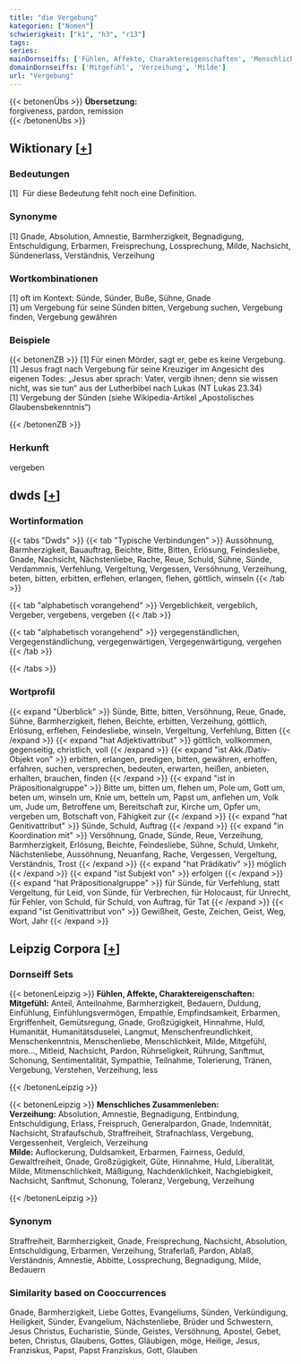 ```yaml
---
title: "die Vergebung"
kategorien: ["Nomen"]
schwierigkeit: ["k1", "h3", "r13"]
tags:
series:
mainDornseiffs: ['Fühlen, Affekte, Charaktereigenschaften', 'Menschliches Zusammenleben']
domainDornseiffs: ['Mitgefühl', 'Verzeihung', 'Milde']
url: "Vergebung"
---
```


{{< betonenÜbs >}}
**Übersetzung:**  
forgiveness, pardon, remission  
{{< /betonenÜbs >}}

## Wiktionary [[+](https://de.wiktionary.org/wiki/Vergebung)]

### Bedeutungen
[1]  Für diese Bedeutung fehlt noch eine Definition.  

### Synonyme
[1] Gnade, Absolution, Amnestie, Barmherzigkeit, Begnadigung, Entschuldigung, Erbarmen, Freisprechung, Lossprechung, Milde, Nachsicht, Sündenerlass, Verständnis, Verzeihung  

### Wortkombinationen
[1] oft im Kontext: Sünde, Sünder, Buße, Sühne, Gnade  
[1] um Vergebung für seine Sünden bitten, Vergebung suchen, Vergebung finden, Vergebung gewähren  

### Beispiele
{{< betonenZB >}}
[1] Für einen Mörder, sagt er, gebe es keine Vergebung.  
[1] Jesus fragt nach Vergebung für seine Kreuziger im Angesicht des eigenen Todes: „Jesus aber sprach: Vater, vergib ihnen; denn sie wissen nicht, was sie tun“ aus der Lutherbibel nach Lukas (NT Lukas 23.34)  
[1] Vergebung der Sünden (siehe Wikipedia-Artikel „Apostolisches Glaubensbekenntnis“)  

{{< /betonenZB >}}
### Herkunft
vergeben  



## dwds [[+](https://www.dwds.de/wb/Vergebung)]

### Wortinformation
{{< tabs "Dwds" >}}
{{< tab "Typische Verbindungen" >}}
Aussöhnung, Barmherzigkeit, Bauauftrag, Beichte, Bitte, Bitten, Erlösung, Feindesliebe, Gnade, Nachsicht, Nächstenliebe, Rache, Reue, Schuld, Sühne, Sünde, Verdammnis, Verfehlung, Vergeltung, Vergessen, Versöhnung, Verzeihung, beten, bitten, erbitten, erflehen, erlangen, flehen, göttlich, winseln
{{< /tab >}}

{{< tab "alphabetisch vorangehend" >}}
Vergeblichkeit, vergeblich, Vergeber, vergebens, vergeben
{{< /tab >}}

{{< tab "alphabetisch vorangehend" >}}
vergegenständlichen, Vergegenständlichung, vergegenwärtigen, Vergegenwärtigung, vergehen
{{< /tab >}}

{{< /tabs >}}

### Wortprofil
{{< expand "Überblick" >}} Sünde, Bitte, bitten, Versöhnung, Reue, Gnade, Sühne, Barmherzigkeit, flehen, Beichte, erbitten, Verzeihung, göttlich, Erlösung, erflehen, Feindesliebe, winseln, Vergeltung, Verfehlung, Bitten {{< /expand >}}
{{< expand "hat Adjektivattribut" >}} göttlich, vollkommen, gegenseitig, christlich, voll {{< /expand >}}
{{< expand "ist Akk./Dativ-Objekt von" >}} erbitten, erlangen, predigen, bitten, gewähren, erhoffen, erfahren, suchen, versprechen, bedeuten, erwarten, heißen, anbieten, erhalten, brauchen, finden {{< /expand >}}
{{< expand "ist in Präpositionalgruppe" >}} Bitte um, bitten um, flehen um, Pole um, Gott um, beten um, winseln um, Knie um, betteln um, Papst um, anflehen um, Volk um, Jude um, Betroffene um, Bereitschaft zur, Kirche um, Opfer um, vergeben um, Botschaft von, Fähigkeit zur {{< /expand >}}
{{< expand "hat Genitivattribut" >}} Sünde, Schuld, Auftrag {{< /expand >}}
{{< expand "in Koordination mit" >}} Versöhnung, Gnade, Sünde, Reue, Verzeihung, Barmherzigkeit, Erlösung, Beichte, Feindesliebe, Sühne, Schuld, Umkehr, Nächstenliebe, Aussöhnung, Neuanfang, Rache, Vergessen, Vergeltung, Verständnis, Trost {{< /expand >}}
{{< expand "hat Prädikativ" >}} möglich {{< /expand >}}
{{< expand "ist Subjekt von" >}} erfolgen {{< /expand >}}
{{< expand "hat Präpositionalgruppe" >}} für Sünde, für Verfehlung, statt Vergeltung, für Leid, von Sünde, für Verbrechen, für Holocaust, für Unrecht, für Fehler, von Schuld, für Schuld, von Auftrag, für Tat {{< /expand >}}
{{< expand "ist Genitivattribut von" >}} Gewißheit, Geste, Zeichen, Geist, Weg, Wort, Jahr {{< /expand >}}

## Leipzig Corpora [[+](https://corpora.uni-leipzig.de/en/res?word=Vergebung&corpusId=deu_newscrawl-public_2018)]

### Dornseiff Sets
{{< betonenLeipzig >}}
**Fühlen, Affekte, Charaktereigenschaften:**  
**Mitgefühl:** Anteil, Anteilnahme, Barmherzigkeit, Bedauern, Duldung, Einfühlung, Einfühlungsvermögen, Empathie, Empfindsamkeit, Erbarmen, Ergriffenheit, Gemütsregung, Gnade, Großzügigkeit, Hinnahme, Huld, Humanität, Humanitätsduselei, Langmut, Menschenfreundlichkeit, Menschenkenntnis, Menschenliebe, Menschlichkeit, Milde, Mitgefühl, more..., Mitleid, Nachsicht, Pardon, Rührseligkeit, Rührung, Sanftmut, Schonung, Sentimentalität, Sympathie, Teilnahme, Tolerierung, Tränen, Vergebung, Verstehen, Verzeihung, less  

{{< /betonenLeipzig >}}


{{< betonenLeipzig >}}
**Menschliches Zusammenleben:**  
**Verzeihung:** Absolution, Amnestie, Begnadigung, Entbindung, Entschuldigung, Erlass, Freispruch, Generalpardon, Gnade, Indemnität, Nachsicht, Strafaufschub, Straffreiheit, Strafnachlass, Vergebung, Vergessenheit, Vergleich, Verzeihung  
**Milde:** Auflockerung, Duldsamkeit, Erbarmen, Fairness, Geduld, Gewaltfreiheit, Gnade, Großzügigkeit, Güte, Hinnahme, Huld, Liberalität, Milde, Mitmenschlichkeit, Mäßigung, Nachdenklichkeit, Nachgiebigkeit, Nachsicht, Sanftmut, Schonung, Toleranz, Vergebung, Verzeihung  

{{< /betonenLeipzig >}}

### Synonym
Straffreiheit, Barmherzigkeit, Gnade, Freisprechung, Nachsicht, Absolution, Entschuldigung, Erbarmen, Verzeihung, Straferlaß, Pardon, Ablaß, Verständnis, Amnestie, Abbitte, Lossprechung, Begnadigung, Milde, Bedauern


### Similarity based on Cooccurrences
Gnade, Barmherzigkeit, Liebe Gottes, Evangeliums, Sünden, Verkündigung, Heiligkeit, Sünder, Evangelium, Nächstenliebe, Brüder und Schwestern, Jesus Christus, Eucharistie, Sünde, Geistes, Versöhnung, Apostel, Gebet, beten, Christus, Glaubens, Gottes, Gläubigen, möge, Heilige, Jesus, Franziskus, Papst, Papst Franziskus, Gott, Glauben


